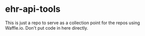 # ehr-api-tools
This is just a repo to serve as a collection point for the repos using Waffle.io. Don't put code in here directly.
